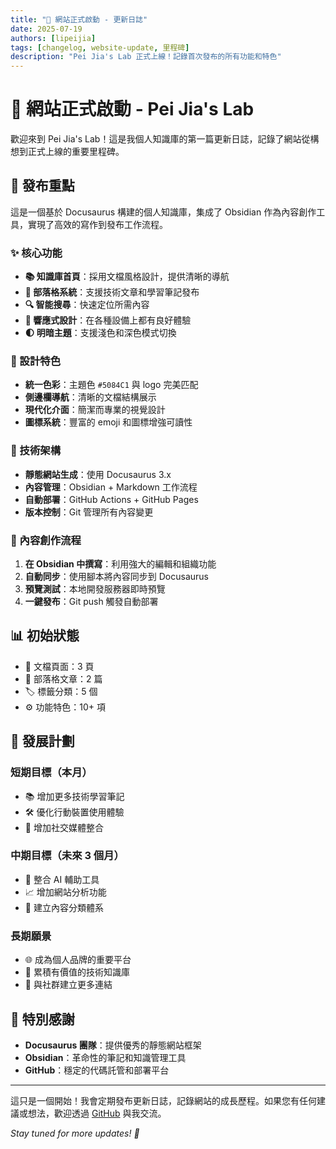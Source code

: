 ```yaml
---
title: "🚀 網站正式啟動 - 更新日誌"
date: 2025-07-19
authors: [lipeijia]
tags: [changelog, website-update, 里程碑]
description: "Pei Jia's Lab 正式上線！記錄首次發布的所有功能和特色"
---
```


# 🚀 網站正式啟動 - Pei Jia's Lab

歡迎來到 Pei Jia's Lab！這是我個人知識庫的第一篇更新日誌，記錄了網站從構想到正式上線的重要里程碑。

<!-- truncate -->

## 🎯 發布重點

這是一個基於 Docusaurus 構建的個人知識庫，集成了 Obsidian 作為內容創作工具，實現了高效的寫作到發布工作流程。

### ✨ 核心功能

- **📚 知識庫首頁**：採用文檔風格設計，提供清晰的導航
- **📝 部落格系統**：支援技術文章和學習筆記發布
- **🔍 智能搜尋**：快速定位所需內容
- **📱 響應式設計**：在各種設備上都有良好體驗
- **🌓 明暗主題**：支援淺色和深色模式切換

### 🎨 設計特色

- **統一色彩**：主題色 `#5084C1` 與 logo 完美匹配
- **側邊欄導航**：清晰的文檔結構展示
- **現代化介面**：簡潔而專業的視覺設計
- **圖標系統**：豐富的 emoji 和圖標增強可讀性

### 🔧 技術架構

- **靜態網站生成**：使用 Docusaurus 3.x
- **內容管理**：Obsidian + Markdown 工作流程
- **自動部署**：GitHub Actions + GitHub Pages
- **版本控制**：Git 管理所有內容變更

### 📝 內容創作流程

1. **在 Obsidian 中撰寫**：利用強大的編輯和組織功能
2. **自動同步**：使用腳本將內容同步到 Docusaurus
3. **預覽測試**：本地開發服務器即時預覽
4. **一鍵發布**：Git push 觸發自動部署

## 📊 初始狀態

- 📄 文檔頁面：3 頁
- 📝 部落格文章：2 篇
- 🏷️ 標籤分類：5 個
- ⚙️ 功能特色：10+ 項

## 🔮 發展計劃

### 短期目標（本月）
- 📚 增加更多技術學習筆記
- 🛠️ 優化行動裝置使用體驗
- 🔗 增加社交媒體整合

### 中期目標（未來 3 個月）
- 🤖 整合 AI 輔助工具
- 📈 增加網站分析功能
- 🎯 建立內容分類體系

### 長期願景
- 🌐 成為個人品牌的重要平台
- 📖 累積有價值的技術知識庫
- 🤝 與社群建立更多連結

## 🙏 特別感謝

- **Docusaurus 團隊**：提供優秀的靜態網站框架
- **Obsidian**：革命性的筆記和知識管理工具
- **GitHub**：穩定的代碼託管和部署平台

---

這只是一個開始！我會定期發布更新日誌，記錄網站的成長歷程。如果您有任何建議或想法，歡迎透過 [GitHub](https://github.com/lipeijia/lab) 與我交流。

*Stay tuned for more updates! 🚀*
